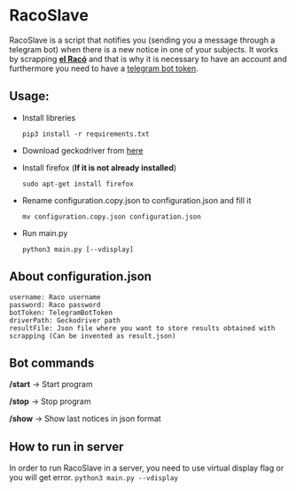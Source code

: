 # RacoSlave
RacoSlave is a script that notifies you (sending you a message through a telegram bot) when there is a new notice in one of your subjects.
It works by scrapping 
[**el Racó**](https://raco.fib.upc.edu/home/portada/omar.anibal.garcia) and that is why it is necessary to have an account and furthermore you need to have a [telegram bot token](https://core.telegram.org/bots#6-botfather).

## Usage: 

- Install libreries

    ```pip3 install -r requirements.txt```

- Download geckodriver from [here](https://github.com/mozilla/geckodriver/releases)

- Install firefox (**If it is not already installed**)

    ```sudo apt-get install firefox```

- Rename configuration.copy.json to configuration.json and fill it

    ```mv configuration.copy.json configuration.json```

- Run main.py

    ```python3 main.py [--vdisplay]```


## About configuration.json
    username: Raco username
    password: Raco password
    botToken: TelegramBotToken
    driverPath: Geckodriver path
    resultFile: Json file where you want to store results obtained with scrapping (Can be invented as result.json)

## Bot commands
**/start** -> Start program

**/stop** -> Stop program

**/show** -> Show last notices in json format

## How to run in server
In order to run RacoSlave in a server, you need to use virtual display flag or you will get error.
```python3 main.py --vdisplay```